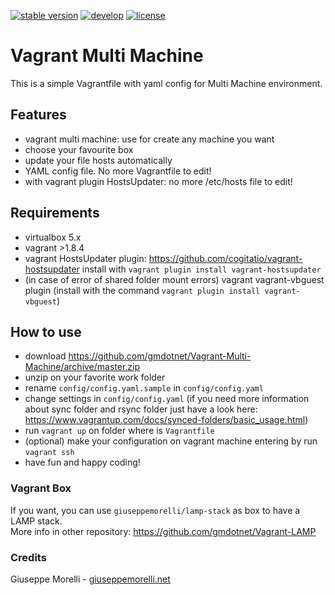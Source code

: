 [![stable version](https://img.shields.io/badge/stable%20version-1.0.3-green.svg?style=flat-square)](https://github.com/gmdotnet/Vagrant-Multi-Machine/releases/tag/1.0.3)
[![develop](https://img.shields.io/badge/beta%20version-branch%20develop-oran.svg?style=flat-square)](https://github.com/gmdotnet/Vagrant-Multi-Machine/tree/develop)
[![license](https://img.shields.io/badge/license-OSL--3-blue.svg?style=flat-square)](https://github.com/gmdotnet/Vagrant-Multi-Machine/blob/master/LICENSE.txt)

# Vagrant Multi Machine

This is a simple Vagrantfile with yaml config for Multi Machine environment.

## Features

- vagrant multi machine: use for create any machine you want
- choose your favourite box
- update your file hosts automatically
- YAML config file. No more Vagrantfile to edit!
- with vagrant plugin HostsUpdater: no more /etc/hosts file to edit!

## Requirements

- virtualbox 5.x
- vagrant >1.8.4
- vagrant HostsUpdater plugin: https://github.com/cogitatio/vagrant-hostsupdater 
  install with `vagrant plugin install vagrant-hostsupdater`
- (in case of error of shared folder mount errors) vagrant vagrant-vbguest plugin (install with the command `vagrant plugin install vagrant-vbguest`)

## How to use

- download https://github.com/gmdotnet/Vagrant-Multi-Machine/archive/master.zip
- unzip on your favorite work folder
- rename `config/config.yaml.sample` in `config/config.yaml`
- change settings in `config/config.yaml`
(if you need more information about sync folder and rsync folder just have a look here: https://www.vagrantup.com/docs/synced-folders/basic_usage.html)
- run `vagrant up` on folder where is `Vagrantfile`
- (optional) make your configuration on vagrant machine entering by run `vagrant ssh`
- have fun and happy coding!

### Vagrant Box

If you want, you can use `giuseppemorelli/lamp-stack` as box to have a LAMP stack.<br />
More info in other repository: https://github.com/gmdotnet/Vagrant-LAMP

### Credits

Giuseppe Morelli - [giuseppemorelli.net](http://www.giuseppemorelli.net)